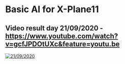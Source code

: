 # Basic AI for X-Plane11
Video result day 21/09/2020 -
https://www.youtube.com/watch?v=gcfJPDOtUXc&feature=youtu.be
-
[![21/09/2020](https://live.staticflickr.com/1487/25207681974_9830e9bd97_b.jpg)](https://www.youtube.com/watch?v=gcfJPDOtUXc&feature=youtu.be)
